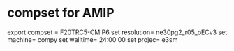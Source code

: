 # compset for AMIP
export compset = F20TRC5-CMIP6
set resolution= ne30pg2_r05_oECv3
set machine= compy
set walltime= 24:00:00
set projec= e3sm
